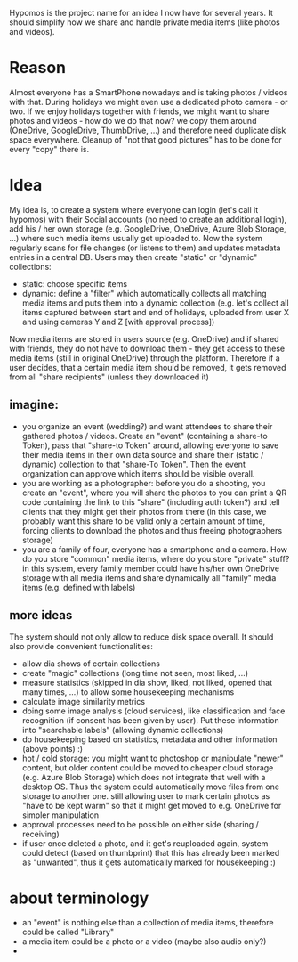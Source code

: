 Hypomos is the project name for an idea I now have for several years. It should simplify how we share and handle private media items (like photos and videos).

# Reason
Almost everyone has a SmartPhone nowadays and is taking photos / videos with that. During holidays we might even use a dedicated photo camera - or two.
If we enjoy holidays together with friends, we might want to share photos and videos - how do we do that now? we copy them around (OneDrive, GoogleDrive, ThumbDrive, ...) and therefore need duplicate disk space everywhere.
Cleanup of "not that good pictures" has to be done for every "copy" there is.

# Idea
My idea is, to create a system where everyone can login (let's call it hypomos) with their Social accounts (no need to create an additional login),
add his / her own storage (e.g. GoogleDrive, OneDrive, Azure Blob Storage, ...) where such media items usually get uploaded to.
Now the system regularly scans for file changes (or listens to them) and updates metadata entries in a central DB.
Users may then create "static" or "dynamic" collections:
* static: choose specific items
* dynamic: define a "filter" which automatically collects all matching media items and puts them into a dynamic collection 
  (e.g. let's collect all items captured between start and end of holidays, uploaded from user X and using cameras Y and Z [with approval process])

Now media items are stored in users source (e.g. OneDrive) and if shared with friends, they do not have to download them - they get access to these media items (still in original OneDrive) through the platform.
Therefore if a user decides, that a certain media item should be removed, it gets removed from all "share recipients" (unless they downloaded it)

## imagine:
* you organize an event (wedding?) and want attendees to share their gathered photos / videos. Create an "event" (containing a share-to Token),
  pass that "share-to Token" around, allowing everyone to save their media items in their own data source and share their (static / dynamic)
  collection to that "share-To Token". Then the event organization can approve which items should be visible overall.
* you are working as a photographer: before you do a shooting, you create an "event", where you will share the photos to
  you can print a QR code containing the link to this "share" (including auth token?) and tell clients that they might get their photos 
  from there (in this case, we probably want this share to be valid only a certain amount of time, forcing clients to download the photos and thus freeing photographers storage)
* you are a family of four, everyone has a smartphone and a camera. How do you store "common" media items, where do you store "private" stuff?
  in this system, every family member could have his/her own OneDrive storage with all media items and share dynamically all "family" media items (e.g. defined with labels)
  
## more ideas
The system should not only allow to reduce disk space overall. It should also provide convenient functionalities:
* allow dia shows of certain collections
* create "magic" collections (long time not seen, most liked, ...)
* measure statistics (skipped in dia show, liked, not liked, opened that many times, ...) to allow some housekeeping mechanisms
* calculate image similarity metrics
* doing some image analysis (cloud services), like classification and face recognition (if consent has been given by user). Put these information into "searchable labels" (allowing dynamic collections)
* do housekeeping based on statistics, metadata and other information (above points) :)
* hot / cold storage: you might want to photoshop or manipulate "newer" content, but older content could be moved to cheaper cloud storage 
  (e.g. Azure Blob Storage) which does not integrate that well with a desktop OS. Thus the system could automatically move files from one storage to another one.
  still allowing user to mark certain photos as "have to be kept warm" so that it might get moved to e.g. OneDrive for simpler manipulation
* approval processes need to be possible on either side (sharing / receiving)
* if user once deleted a photo, and it get's reuploaded again, system could detect (based on thumbprint) that this has already been marked as "unwanted", thus it gets automatically marked for housekeeping :)

 # about terminology
 * an "event" is nothing else than a collection of media items, therefore could be called "Library"
 * a media item could be a photo or a video (maybe also audio only?)
 * 
